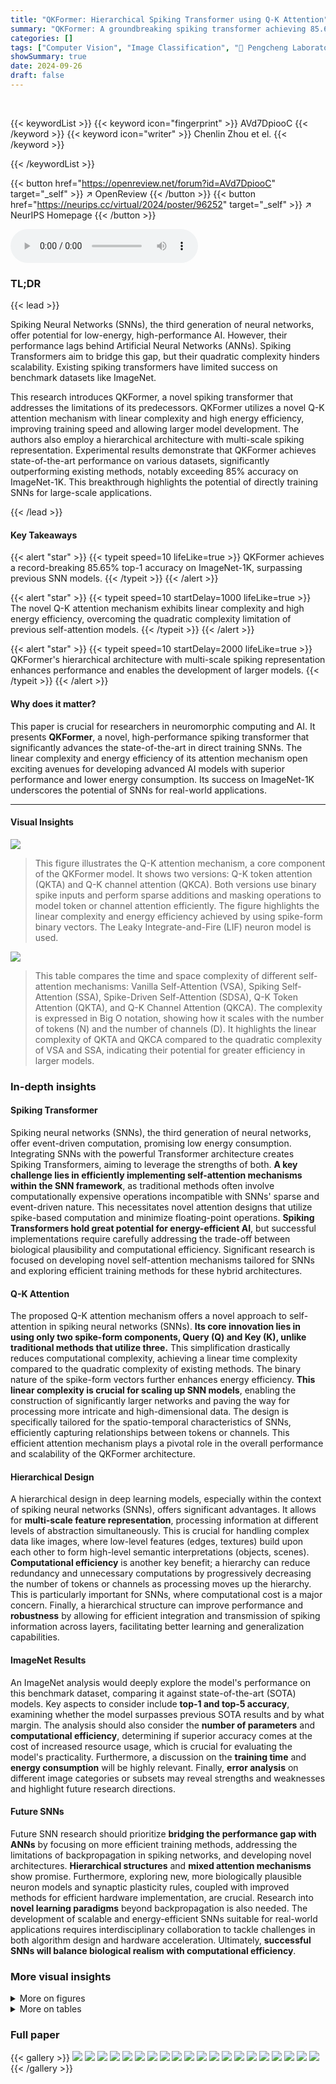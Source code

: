 ```yaml
---
title: "QKFormer: Hierarchical Spiking Transformer using Q-K Attention"
summary: "QKFormer: A groundbreaking spiking transformer achieving 85.65% ImageNet accuracy using a linear-complexity, energy-efficient Q-K attention mechanism."
categories: []
tags: ["Computer Vision", "Image Classification", "🏢 Pengcheng Laboratory",]
showSummary: true
date: 2024-09-26
draft: false
---
```


<br>

{{< keywordList >}}
{{< keyword icon="fingerprint" >}} AVd7DpiooC {{< /keyword >}}
{{< keyword icon="writer" >}} Chenlin Zhou et el. {{< /keyword >}}
 
{{< /keywordList >}}

{{< button href="https://openreview.net/forum?id=AVd7DpiooC" target="_self" >}}
↗ OpenReview
{{< /button >}}
{{< button href="https://neurips.cc/virtual/2024/poster/96252" target="_self" >}}
↗ NeurIPS Homepage
{{< /button >}}


<audio controls>
    <source src="https://ai-paper-reviewer.com/AVd7DpiooC/podcast.wav" type="audio/wav">
    Your browser does not support the audio element.
</audio>


### TL;DR


{{< lead >}}

Spiking Neural Networks (SNNs), the third generation of neural networks, offer potential for low-energy, high-performance AI. However, their performance lags behind Artificial Neural Networks (ANNs).  Spiking Transformers aim to bridge this gap, but their quadratic complexity hinders scalability.  Existing spiking transformers have limited success on benchmark datasets like ImageNet. 

This research introduces QKFormer, a novel spiking transformer that addresses the limitations of its predecessors. QKFormer utilizes a novel Q-K attention mechanism with linear complexity and high energy efficiency, improving training speed and allowing larger model development.  The authors also employ a hierarchical architecture with multi-scale spiking representation.  Experimental results demonstrate that QKFormer achieves state-of-the-art performance on various datasets, significantly outperforming existing methods, notably exceeding 85% accuracy on ImageNet-1K. This breakthrough highlights the potential of directly training SNNs for large-scale applications.

{{< /lead >}}


#### Key Takeaways

{{< alert "star" >}}
{{< typeit speed=10 lifeLike=true >}} QKFormer achieves a record-breaking 85.65% top-1 accuracy on ImageNet-1K, surpassing previous SNN models. {{< /typeit >}}
{{< /alert >}}

{{< alert "star" >}}
{{< typeit speed=10 startDelay=1000 lifeLike=true >}} The novel Q-K attention mechanism exhibits linear complexity and high energy efficiency, overcoming the quadratic complexity limitation of previous self-attention models. {{< /typeit >}}
{{< /alert >}}

{{< alert "star" >}}
{{< typeit speed=10 startDelay=2000 lifeLike=true >}} QKFormer's hierarchical architecture with multi-scale spiking representation enhances performance and enables the development of larger models. {{< /typeit >}}
{{< /alert >}}

#### Why does it matter?
This paper is crucial for researchers in neuromorphic computing and AI.  It presents **QKFormer**, a novel, high-performance spiking transformer that significantly advances the state-of-the-art in direct training SNNs. The linear complexity and energy efficiency of its attention mechanism open exciting avenues for developing advanced AI models with superior performance and lower energy consumption. Its success on ImageNet-1K underscores the potential of SNNs for real-world applications. 

------
#### Visual Insights



![](https://ai-paper-reviewer.com/AVd7DpiooC/figures_1_1.jpg)

> This figure illustrates the Q-K attention mechanism, a core component of the QKFormer model. It shows two versions: Q-K token attention (QKTA) and Q-K channel attention (QKCA).  Both versions use binary spike inputs and perform sparse additions and masking operations to model token or channel attention efficiently.  The figure highlights the linear complexity and energy efficiency achieved by using spike-form binary vectors.  The Leaky Integrate-and-Fire (LIF) neuron model is used.





![](https://ai-paper-reviewer.com/AVd7DpiooC/tables_3_1.jpg)

> This table compares the time and space complexity of different self-attention mechanisms: Vanilla Self-Attention (VSA), Spiking Self-Attention (SSA), Spike-Driven Self-Attention (SDSA), Q-K Token Attention (QKTA), and Q-K Channel Attention (QKCA).  The complexity is expressed in Big O notation, showing how it scales with the number of tokens (N) and the number of channels (D).  It highlights the linear complexity of QKTA and QKCA compared to the quadratic complexity of VSA and SSA, indicating their potential for greater efficiency in larger models.





### In-depth insights


#### Spiking Transformer
Spiking neural networks (SNNs), the third generation of neural networks, offer event-driven computation, promising low energy consumption.  Integrating SNNs with the powerful Transformer architecture creates Spiking Transformers, aiming to leverage the strengths of both.  **A key challenge lies in efficiently implementing self-attention mechanisms within the SNN framework**, as traditional methods often involve computationally expensive operations incompatible with SNNs' sparse and event-driven nature.  This necessitates novel attention designs that utilize spike-based computation and minimize floating-point operations.  **Spiking Transformers hold great potential for energy-efficient AI**, but successful implementations require carefully addressing the trade-off between biological plausibility and computational efficiency.  Significant research is focused on developing novel self-attention mechanisms tailored for SNNs and exploring efficient training methods for these hybrid architectures.

#### Q-K Attention
The proposed Q-K attention mechanism offers a novel approach to self-attention in spiking neural networks (SNNs).  **Its core innovation lies in using only two spike-form components, Query (Q) and Key (K), unlike traditional methods that utilize three.** This simplification drastically reduces computational complexity, achieving a linear time complexity compared to the quadratic complexity of existing methods. The binary nature of the spike-form vectors further enhances energy efficiency.  **This linear complexity is crucial for scaling up SNN models**, enabling the construction of significantly larger networks and paving the way for processing more intricate and high-dimensional data. The design is specifically tailored for the spatio-temporal characteristics of SNNs, efficiently capturing relationships between tokens or channels. This efficient attention mechanism plays a pivotal role in the overall performance and scalability of the QKFormer architecture.

#### Hierarchical Design
A hierarchical design in deep learning models, especially within the context of spiking neural networks (SNNs), offers significant advantages.  It allows for **multi-scale feature representation**, processing information at different levels of abstraction simultaneously.  This is crucial for handling complex data like images, where low-level features (edges, textures) build upon each other to form high-level semantic interpretations (objects, scenes).  **Computational efficiency** is another key benefit; a hierarchy can reduce redundancy and unnecessary computations by progressively decreasing the number of tokens or channels as processing moves up the hierarchy. This is particularly important for SNNs, where computational cost is a major concern.  Finally, a hierarchical structure can improve performance and **robustness** by allowing for efficient integration and transmission of spiking information across layers, facilitating better learning and generalization capabilities.

#### ImageNet Results
An ImageNet analysis would deeply explore the model's performance on this benchmark dataset, comparing it against state-of-the-art (SOTA) models.  Key aspects to consider include **top-1 and top-5 accuracy**, examining whether the model surpasses previous SOTA results and by what margin.  The analysis should also consider the **number of parameters** and **computational efficiency**, determining if superior accuracy comes at the cost of increased resource usage, which is crucial for evaluating the model's practicality.  Furthermore, a discussion on the **training time** and **energy consumption** will be highly relevant.  Finally, **error analysis** on different image categories or subsets may reveal strengths and weaknesses and highlight future research directions.

#### Future SNNs
Future SNN research should prioritize **bridging the performance gap with ANNs** by focusing on more efficient training methods, addressing the limitations of backpropagation in spiking networks, and developing novel architectures.  **Hierarchical structures** and **mixed attention mechanisms** show promise.  Furthermore, exploring new, more biologically plausible neuron models and synaptic plasticity rules, coupled with improved methods for efficient hardware implementation, are crucial.  Research into **novel learning paradigms** beyond backpropagation is also needed.  The development of scalable and energy-efficient SNNs suitable for real-world applications requires interdisciplinary collaboration to tackle challenges in both algorithm design and hardware acceleration.  Ultimately, **successful SNNs will balance biological realism with computational efficiency**.


### More visual insights

<details>
<summary>More on figures
</summary>


![](https://ai-paper-reviewer.com/AVd7DpiooC/figures_4_1.jpg)

> The figure illustrates the architecture of QKFormer, a hierarchical spiking transformer. It shows three stages. In stage 1, the input with dimensions of To × H × W × n is processed by SPEDS-1 (Spiking Patch Embedding with Deformed Shortcut) and N1 QKFormer blocks, each containing a Q-K Attention module and a SMLP (Spiking MLP) block.  Stage 2 processes the output of stage 1 with SPEDS-2 and N2 QKFormer blocks, reducing the number of tokens. Finally, stage 3 uses SPEDS-3 and N3 Spikformer blocks (using Spiking Self Attention), further reducing tokens and increasing channels. This hierarchical design enables multi-level spiking feature representation, improving performance.


![](https://ai-paper-reviewer.com/AVd7DpiooC/figures_7_1.jpg)

> This figure visualizes the Q-K token attention mechanism and compares its memory consumption with SSA. The left panel (a) shows heatmaps of query (Q), key (K), and output (X') matrices for Stage 1 and Stage 2 of the QKFormer model.  White pixels indicate a value of 1 (spike), and black pixels represent 0 (no spike). The right panel (b) displays a graph comparing the GPU memory usage of QKTA and SSA across various numbers of tokens (N), demonstrating QKTA's superior memory efficiency, especially as the number of tokens increases.


![](https://ai-paper-reviewer.com/AVd7DpiooC/figures_7_2.jpg)

> This figure visualizes the variance and expectation of both SSA (Spiking Self Attention) and QKTA (Q-K Token Attention) methods.  It assumes that spike elements in both methods are independent and follow a Bernoulli distribution. The plots show how the variance and expectation change with respect to different firing rates (fQ, fK, fV) which represent the probability of a spike occurring for query, key, and value elements, respectively. Panel (a) shows the results for SSA, and panel (b) for QKTA, highlighting the difference between the two methods.  The key takeaway is that QKTA shows significantly smaller variance and expectation than SSA. This is important because it justifies the elimination of scaling factors in QKTA, improving energy efficiency and simplicity.


![](https://ai-paper-reviewer.com/AVd7DpiooC/figures_15_1.jpg)

> This figure compares the Spiking Patch Splitting (SPS) module used in the Spikformer model with the Spiking Patch Embedding with Deformed Shortcut (SPEDS) module used in the QKFormer model.  It illustrates the architectural differences between these two modules, highlighting how SPEDS integrates deformed shortcuts to enhance the transmission and integration of spiking information.  The comparison showcases a key improvement in QKFormer's design for efficient information flow in the network.


![](https://ai-paper-reviewer.com/AVd7DpiooC/figures_17_1.jpg)

> This figure shows the training and testing performance of the QKFormer model on the ImageNet-1K dataset.  It displays four sub-figures: (a) Training loss illustrating the model's loss during training across different model sizes (64.96M, 29.08M, and 16.47M parameters). (b) Testing loss representing the model's performance on unseen data during training. (c) Top-1 accuracy showing the percentage of correctly classified images in the top prediction. (d) Top-5 accuracy showing the percentage of images where the correct class was among the top 5 predictions.  The input image resolution used for both training and testing was 224x224 pixels.


</details>




<details>
<summary>More on tables
</summary>


![](https://ai-paper-reviewer.com/AVd7DpiooC/tables_5_1.jpg)
> This table presents the results of various methods (both ANNs and SNNs) on the ImageNet-1K dataset.  It compares their top-1 accuracy, model parameters, power consumption (in mJ), and number of time steps.  It highlights the superior performance of QKFormer, especially when compared to other SNN models, and notes the difference in power consumption between ANNs and SNNs.

![](https://ai-paper-reviewer.com/AVd7DpiooC/tables_6_1.jpg)
> This table compares the performance of different spiking neural network models on four benchmark datasets: CIFAR10, CIFAR100, DVS128, and CIFAR10-DVS.  The metrics used for comparison are the number of parameters (in millions), the number of time steps used, and the top-1 accuracy achieved.  The table includes both Spiking Neural Network (SNN) models and Artificial Neural Network (ANN) baselines for comparison purposes. Note that the time steps may differ between models, affecting the interpretation of the accuracy.

![](https://ai-paper-reviewer.com/AVd7DpiooC/tables_8_1.jpg)
> This table presents a comparison of various methods (both ANNs and SNNs) on ImageNet-1K, including their model type, architecture, input size, number of parameters, power consumption (in mJ), number of time steps, and top-1 accuracy (%).  It highlights the superior performance of QKFormer, especially compared to other SNN models.  Note that the power data is calculated based on theoretical energy consumption and varies depending on the hardware.

![](https://ai-paper-reviewer.com/AVd7DpiooC/tables_8_2.jpg)
> This table presents the ablation study results focusing on the impact of the Spiking Patch Embedding with Deformed Shortcut (SPEDS) module on the performance of the QKFormer model.  It compares the performance of QKFormer with and without SPEDS, as well as Spikformer with and without SPEDS, on CIFAR100 and CIFAR10-DVS datasets. The results demonstrate the positive contribution of the SPEDS module to improving accuracy.

![](https://ai-paper-reviewer.com/AVd7DpiooC/tables_8_3.jpg)
> This table presents the ablation study results focusing on the impact of different Q-K attention mechanisms on the model's performance.  It shows the top-1 accuracy and the number of parameters (in millions) for various configurations of QKFormer on CIFAR100 and CIFAR10-DVS datasets. The baseline is QKFormer using QKTA + SSA.  The other rows show variations on the attention module, such as using only QKCA or QKTA, or using only SSA. The results demonstrate the impact of the Q-K attention choice on model accuracy and efficiency.

![](https://ai-paper-reviewer.com/AVd7DpiooC/tables_9_1.jpg)
> This table presents the ablation study results on CIFAR100, comparing the performance of QKFormer under different configurations. Specifically, it investigates the impact of changing the residual connection type (ABA to PA), the spiking neuron model (LIF to IF, LIF to PLIF), and the number of time steps (T). The baseline is QKFormer with ABA residual connection, LIF neuron model, and 4 time steps (T=4).

![](https://ai-paper-reviewer.com/AVd7DpiooC/tables_16_1.jpg)
> This table presents the results of various methods (both SNNs and ANNs) on the ImageNet-1K dataset.  It shows the model type (ANN or SNN), architecture, input size, number of parameters, power consumption (in mJ), number of time steps, and top-1 accuracy.  The table highlights QKFormer's superior performance and energy efficiency compared to other SNN and ANN approaches, especially achieving a groundbreaking top-1 accuracy exceeding 85% on ImageNet-1K.

![](https://ai-paper-reviewer.com/AVd7DpiooC/tables_18_1.jpg)
> This table presents a comparison of various methods (both ANNs and SNNs) on the ImageNet-1K dataset.  Metrics include top-1 accuracy, number of parameters, power consumption (in millijoules), and the number of time steps. The table highlights the superior performance of QKFormer, particularly when compared to similar-sized Spiking Transformer models.

![](https://ai-paper-reviewer.com/AVd7DpiooC/tables_18_2.jpg)
> This table presents a comparison of various models' performance on the ImageNet-1K dataset, including the top-1 accuracy, the number of parameters, power consumption, and the number of time steps. It compares both spiking neural network (SNN) and artificial neural network (ANN) models, highlighting QKFormer's superior performance and efficiency.

</details>




### Full paper

{{< gallery >}}
<img src="https://ai-paper-reviewer.com/AVd7DpiooC/1.png" class="grid-w50 md:grid-w33 xl:grid-w25" />
<img src="https://ai-paper-reviewer.com/AVd7DpiooC/2.png" class="grid-w50 md:grid-w33 xl:grid-w25" />
<img src="https://ai-paper-reviewer.com/AVd7DpiooC/3.png" class="grid-w50 md:grid-w33 xl:grid-w25" />
<img src="https://ai-paper-reviewer.com/AVd7DpiooC/4.png" class="grid-w50 md:grid-w33 xl:grid-w25" />
<img src="https://ai-paper-reviewer.com/AVd7DpiooC/5.png" class="grid-w50 md:grid-w33 xl:grid-w25" />
<img src="https://ai-paper-reviewer.com/AVd7DpiooC/6.png" class="grid-w50 md:grid-w33 xl:grid-w25" />
<img src="https://ai-paper-reviewer.com/AVd7DpiooC/7.png" class="grid-w50 md:grid-w33 xl:grid-w25" />
<img src="https://ai-paper-reviewer.com/AVd7DpiooC/8.png" class="grid-w50 md:grid-w33 xl:grid-w25" />
<img src="https://ai-paper-reviewer.com/AVd7DpiooC/9.png" class="grid-w50 md:grid-w33 xl:grid-w25" />
<img src="https://ai-paper-reviewer.com/AVd7DpiooC/10.png" class="grid-w50 md:grid-w33 xl:grid-w25" />
<img src="https://ai-paper-reviewer.com/AVd7DpiooC/11.png" class="grid-w50 md:grid-w33 xl:grid-w25" />
<img src="https://ai-paper-reviewer.com/AVd7DpiooC/12.png" class="grid-w50 md:grid-w33 xl:grid-w25" />
<img src="https://ai-paper-reviewer.com/AVd7DpiooC/13.png" class="grid-w50 md:grid-w33 xl:grid-w25" />
<img src="https://ai-paper-reviewer.com/AVd7DpiooC/14.png" class="grid-w50 md:grid-w33 xl:grid-w25" />
<img src="https://ai-paper-reviewer.com/AVd7DpiooC/15.png" class="grid-w50 md:grid-w33 xl:grid-w25" />
<img src="https://ai-paper-reviewer.com/AVd7DpiooC/16.png" class="grid-w50 md:grid-w33 xl:grid-w25" />
<img src="https://ai-paper-reviewer.com/AVd7DpiooC/17.png" class="grid-w50 md:grid-w33 xl:grid-w25" />
<img src="https://ai-paper-reviewer.com/AVd7DpiooC/18.png" class="grid-w50 md:grid-w33 xl:grid-w25" />
<img src="https://ai-paper-reviewer.com/AVd7DpiooC/19.png" class="grid-w50 md:grid-w33 xl:grid-w25" />
<img src="https://ai-paper-reviewer.com/AVd7DpiooC/20.png" class="grid-w50 md:grid-w33 xl:grid-w25" />
{{< /gallery >}}